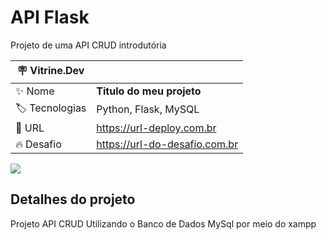 # API Flask

Projeto de uma API CRUD introdutória

| :placard: Vitrine.Dev |     |
| -------------  | --- |
| :sparkles: Nome        | **Titulo do meu projeto**
| :label: Tecnologias | Python, Flask, MySQL
| :rocket: URL         | https://url-deploy.com.br
| :fire: Desafio     | https://url-do-desafio.com.br

<!-- Inserir imagem com a #vitrinedev ao final do link -->
![](https://imgur.com/a/9QmGnQs#vitrinedev)

## Detalhes do projeto

Projeto API CRUD Utilizando o Banco de Dados MySql por meio do xampp
